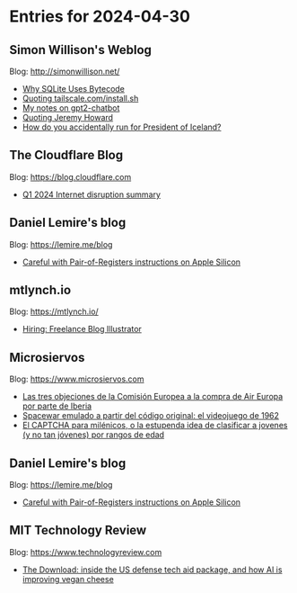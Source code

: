 # Entries for 2024-04-30
## Simon Willison's Weblog 
Blog: http://simonwillison.net/ 

- [Why SQLite Uses Bytecode](https://simonwillison.net/2024/Apr/30/why-sqlite-uses-bytecode/#atom-everything)
- [Quoting tailscale.com/install.sh](https://simonwillison.net/2024/Apr/29/tailscalecominstallsh/#atom-everything)
- [My notes on gpt2-chatbot](https://simonwillison.net/2024/Apr/29/notes-on-gpt2-chatbot/#atom-everything)
- [Quoting Jeremy Howard](https://simonwillison.net/2024/Apr/29/jeremy-howard/#atom-everything)
- [How do you accidentally run for President of Iceland?](https://simonwillison.net/2024/Apr/29/accidentally-run-for-president-of-iceland/#atom-everything)
##  The Cloudflare Blog  
Blog: https://blog.cloudflare.com 

- [Q1 2024 Internet disruption summary](https://blog.cloudflare.com/q1-2024-internet-disruption-summary)
## Daniel Lemire's blog 
Blog: https://lemire.me/blog 

- [Careful with Pair-of-Registers instructions on Apple Silicon](https://lemire.me/blog/2024/04/29/careful-with-pair-of-registers-instructions-on-apple-silicon/)
## mtlynch.io 
Blog: https://mtlynch.io/ 

- [Hiring: Freelance Blog Illustrator](https://mtlynch.io/notes/hiring-a-blog-illustrator/)
## Microsiervos 
Blog: https://www.microsiervos.com 

- [Las tres objeciones de la Comisión Europea a la compra de Air Europa por parte de Iberia](https://www.microsiervos.com/archivo/aerotrastorno/tres-objeciones-comision-europea-compra-air-europa-iberia.html)
- [Spacewar emulado a partir del código original: el videojuego de 1962](https://www.microsiervos.com/archivo/juegos-y-diversion/spacewar-emulado-codigo-original-videojuego-1962.html)
- [El CAPTCHA para milénicos, o la estupenda idea de clasificar a jovenes (y no tan jóvenes) por rangos de edad](https://www.microsiervos.com/archivo/humor/captcha-milenicos-clasificar-edades-jovenes.html)
## Daniel Lemire's blog 
Blog: https://lemire.me/blog 

- [Careful with Pair-of-Registers instructions on Apple Silicon](https://lemire.me/blog/2024/04/29/careful-with-pair-of-registers-instructions-on-apple-silicon/)
## MIT Technology Review 
Blog: https://www.technologyreview.com 

- [The Download: inside the US defense tech aid package, and how AI is improving vegan cheese](https://www.technologyreview.com/2024/04/29/1091900/the-download-inside-the-us-defense-tech-aid-package-and-how-ai-is-improving-vegan-cheese/)